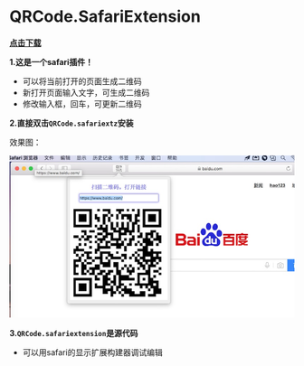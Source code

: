 # QRCode.SafariExtension

[**点击下载**](https://github.com/houkangzhu/QRCodeSafariExtension/raw/master/QRCode.safariextz)

**1.这是一个safari插件！**

* 可以将当前打开的页面生成二维码
* 新打开页面输入文字，可生成二维码
* 修改输入框，回车，可更新二维码

**2.直接双击`QRCode.safariextz`安装**

效果图：

![preview](./preview.jpg)

**3.`QRCode.safariextension`是源代码**

* 可以用safari的显示扩展构建器调试编辑